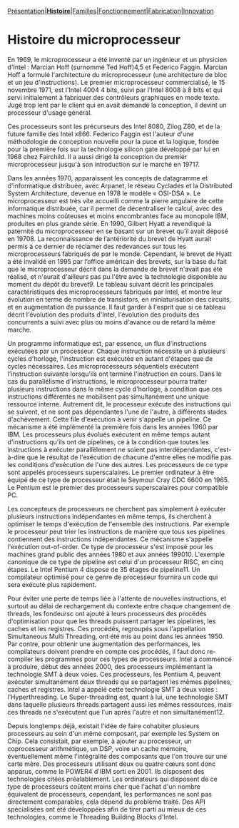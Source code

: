[Présentation](index.md)|**[Histoire](histoire.md)**|[Familles](familles.md)|[Fonctionnement](fonctionnement.md)|[Fabrication](fabrication.md)|[Innovation](innovation.md)
<h1>Histoire du microprocesseur</h1>

En 1969, le microprocesseur a été inventé par un ingénieur et un physicien d'Intel : Marcian Hoff (surnommé Ted Hoff)4,5 et Federico Faggin. Marcian Hoff a formulé l'architecture du microprocesseur (une architecture de bloc et un jeu d'instructions). Le premier microprocesseur commercialisé, le 15 novembre 1971, est l'Intel 4004 4 bits, suivi par l'Intel 8008 à 8 bits et qui servi initialement à fabriquer des contrôleurs graphiques en mode texte. Jugé trop lent par le client qui en avait demandé la conception, il devint un processeur d'usage général.

Ces processeurs sont les précurseurs des Intel 8080, Zilog Z80, et de la future famille des Intel x866. Federico Faggin est l'auteur d'une méthodologie de conception nouvelle pour la puce et la logique, fondée pour la première fois sur la technologie silicon gate développé par lui en 1968 chez Fairchild. Il a aussi dirigé la conception du premier microprocesseur jusqu'à son introduction sur le marché en 19717.

Dans les années 1970, apparaissent les concepts de datagramme et d'informatique distribuée, avec Arpanet, le réseau Cyclades et la Distributed System Architecture, devenue en 1978 le modèle « OSI-DSA ». Le microprocesseur est très vite accueilli comme la pierre angulaire de cette informatique distribuée, car il permet de décentraliser le calcul, avec des machines moins coûteuses et moins encombrantes face au monopole IBM, produites en plus grande série. En 1990, Gilbert Hyatt a revendiqué la paternité du microprocesseur en se basant sur un brevet qu’il avait déposé en 19708. La reconnaissance de l’antériorité du brevet de Hyatt aurait permis à ce dernier de réclamer des redevances sur tous les microprocesseurs fabriqués de par le monde. Cependant, le brevet de Hyatt a été invalidé en 1995 par l’office américain des brevets, sur la base du fait que le microprocesseur décrit dans la demande de brevet n'avait pas été réalisé, et n'aurait d'ailleurs pas pu l'être avec la technologie disponible au moment du dépôt du brevet9. Le tableau suivant décrit les principales caractéristiques des microprocesseurs fabriqués par Intel, et montre leur évolution en terme de nombre de transistors, en miniaturisation des circuits, et en augmentation de puissance. Il faut garder à l'esprit que si ce tableau décrit l'évolution des produits d'Intel, l'évolution des produits des concurrents a suivi avec plus ou moins d'avance ou de retard la même marche.

Un programme informatique est, par essence, un flux d'instructions exécutées par un processeur. Chaque instruction nécessite un à plusieurs cycles d'horloge, l'instruction est exécutée en autant d'étapes que de cycles nécessaires. Les microprocesseurs séquentiels exécutent l'instruction suivante lorsqu'ils ont terminé l'instruction en cours. Dans le cas du parallélisme d'instructions, le microprocesseur pourra traiter plusieurs instructions dans le même cycle d'horloge, à condition que ces instructions différentes ne mobilisent pas simultanément une unique ressource interne. Autrement dit, le processeur exécute des instructions qui se suivent, et ne sont pas dépendantes l'une de l'autre, à différents stades d'achèvement. Cette file d'exécution à venir s'appelle un pipeline. Ce mécanisme a été implémenté la première fois dans les années 1960 par IBM. Les processeurs plus évolués exécutent en même temps autant d'instructions qu'ils ont de pipelines, ce à la condition que toutes les instructions à exécuter parallèlement ne soient pas interdépendantes, c'est-à-dire que le résultat de l'exécution de chacune d'entre elles ne modifie pas les conditions d'exécution de l'une des autres. Les processeurs de ce type sont appelés processeurs superscalaires. Le premier ordinateur à être équipé de ce type de processeur était le Seymour Cray CDC 6600 en 1965. Le Pentium est le premier des processeurs superscalaires pour compatible PC.

Les concepteurs de processeurs ne cherchent pas simplement à exécuter plusieurs instructions indépendantes en même temps, ils cherchent à optimiser le temps d'exécution de l'ensemble des instructions. Par exemple le processeur peut trier les instructions de manière que tous ses pipelines contiennent des instructions indépendantes. Ce mécanisme s'appelle l'exécution out-of-order. Ce type de processeur s'est imposé pour les machines grand public des années 1980 et aux années 199010. L'exemple canonique de ce type de pipeline est celui d'un processeur RISC, en cinq étapes. Le Intel Pentium 4 dispose de 35 étages de pipeline11. Un compilateur optimisé pour ce genre de processeur fournira un code qui sera exécuté plus rapidement.

Pour éviter une perte de temps liée à l'attente de nouvelles instructions, et surtout au délai de rechargement du contexte entre chaque changement de threads, les fondeursc ont ajouté à leurs processeurs des procédés d'optimisation pour que les threads puissent partager les pipelines, les caches et les registres. Ces procédés, regroupés sous l'appellation Simultaneous Multi Threading, ont été mis au point dans les années 1950. Par contre, pour obtenir une augmentation des performances, les compilateurs doivent prendre en compte ces procédés, il faut donc re-compiler les programmes pour ces types de processeurs. Intel a commencé à produire, début des années 2000, des processeurs implémentant la technologie SMT à deux voies. Ces processeurs, les Pentium 4, peuvent exécuter simultanément deux threads qui se partagent les mêmes pipelines, caches et registres. Intel a appelé cette technologie SMT à deux voies : l’Hyperthreading. Le Super-threading est, quant à lui, une technologie SMT dans laquelle plusieurs threads partagent aussi les mêmes ressources, mais ces threads ne s'exécutent que l'un après l'autre et non simultanément12.

Depuis longtemps déjà, existait l'idée de faire cohabiter plusieurs processeurs au sein d'un même composant, par exemple les System on Chip. Cela consistait, par exemple, à ajouter au processeur, un coprocesseur arithmétique, un DSP, voire un cache mémoire, éventuellement même l'intégralité des composants que l'on trouve sur une carte mère. Des processeurs utilisant deux ou quatre cœurs sont donc apparus, comme le POWER4 d'IBM sorti en 2001. Ils disposent des technologies citées préalablement. Les ordinateurs qui disposent de ce type de processeurs coûtent moins cher que l'achat d'un nombre équivalent de processeurs, cependant, les performances ne sont pas directement comparables, cela dépend du problème traité. Des API spécialisées ont été développées afin de tirer parti au mieux de ces technologies, comme le Threading Building Blocks d'Intel.


